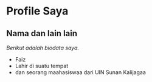 Profile Saya
==
Nama dan lain lain
--
*Berikut adalah biodata saya.*
- Faiz  
- Lahir di suatu tempat
- dan seorang maahasiswaa dari UIN Sunan Kalijagaa

